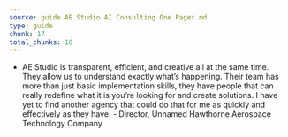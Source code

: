 ```yaml
---
source: guide AE Studio AI Consulting One Pager.md
type: guide
chunk: 17
total_chunks: 18
---
```


* AE Studio is transparent, efficient, and creative all at the same time. They allow us to understand exactly what’s happening. Their team has more than just basic implementation skills, they have people that can really redefine what it is you’re looking for and create solutions. I have yet to find another agency that could do that for me as quickly and effectively as they have. - Director, Unnamed Hawthorne Aerospace Technology Company